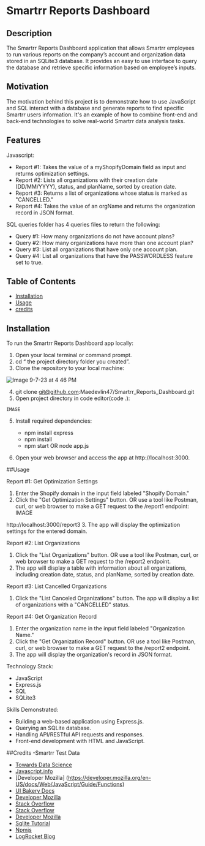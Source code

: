 # Smartrr Reports Dashboard

## Description

The Smartrr Reports Dashboard application that allows Smartrr employees to run various reports on the company’s account and organization data stored in an SQLite3 database. It provides an easy to use interface to query the database and retrieve specific information based on employee’s inputs.

## Motivation

The motivation behind this project is to demonstrate how to use JavaScript and SQL interact with a database and generate reports to find specific Smartrr users information. It's an example of how to combine front-end and back-end technologies to solve real-world Smartrr data analysis tasks.

## Features

Javascript:

- Report #1: Takes the value of a myShopifyDomain field as input and returns optimization settings.
- Report #2: Lists all organizations with their creation date (DD/MM/YYYY), status, and planName, sorted by creation date.
- Report #3: Returns a list of organizations whose status is marked as "CANCELLED."
- Report #4: Takes the value of an orgName and returns the organization record in JSON format.

SQL queries folder has 4 queries files to return the following: 

- Query #1: How many organizations do not have account plans?
- Query #2: How many organizations have more than one account plan?
- Query #3: List all organizations that have only one account plan.
- Query #4: List all organizations that have the PASSWORDLESS feature set to true.

## Table of Contents

- [Installation](#installation)
- [Usage](#usage)
- [credits](#credits)

## Installation

To run the Smartrr Reports Dashboard app locally:

  1. Open your local terminal or command prompt.
  2. cd “ the project directory folder you created”.
  3. Clone the repository to your local machine:

![Image 9-7-23 at 4 46 PM](https://github.com/Maedevlin47/Smartrr_Reports_Dashboard/assets/111152027/f97321f3-cb15-47f6-a46d-0235261893dd)


  4. git clone git@github.com:Maedevlin47/Smartrr_Reports_Dashboard.git
  3. Open project directory in code editor(code .):
            
    IMAGE

  5. Install required dependencies:
      - npm install express
      - npm install
      - npm start OR node app.js

  6. Open your web browser and access the app at http://localhost:3000.

##Usage

Report #1: Get Optimization Settings
1. Enter the Shopify domain in the input field labeled "Shopify Domain."
2. Click the "Get Optimization Settings" button. OR use a tool like Postman, curl, or web browser to make a GET request to the /report1 endpoint:
IMAGE
	
  http://localhost:3000/report3
3. The app will display the optimization settings for the entered domain.

Report #2: List Organizations
1. Click the "List Organizations" button. OR use a tool like Postman, curl, or web browser to make a GET request to the /report2 endpoint.
2. The app will display a table with  information about all organizations, including creation date, status, and planName, sorted by creation date. 

Report #3: List Cancelled Organizations
1. Click the "List Canceled Organizations" button. The app will display a list of organizations with a "CANCELLED" status.

Report #4: Get Organization Record
1. Enter the organization name in the input field labeled "Organization Name."
2. Click the "Get Organization Record" button. OR use a tool like Postman, curl, or web browser to make a GET request to the /report2 endpoint. 
3. The app will display the organization's record in JSON format.

Technology Stack:
- JavaScript
- Express.js
- SQL
- SQLite3

Skills Demonstrated:
- Building a web-based application using Express.js.
- Querying an SQLite database.
- Handling API/RESTful API requests and responses.
- Front-end development with HTML and JavaScript.

##Credits
-Smartrr Test Data
- [Towards Data Science](https://towardsdatascience.com/5-ways-to-query-your-relational-db-using-javascript-d5499711fc7d)
- [Javascript.info](https://javascript.info/function-basics )
- [Developer Mozilla] (https://developer.mozilla.org/en-US/docs/Web/JavaScript/Guide/Functions)
- [UI Bakery Docs](https://docs.uibakery.io/basics/sql-+-javascript )
- [Developer Mozilla]( https://developer.mozilla.org/en-US/docs/Learn/Server-side/Express_Nodejs/Introduction)
- [Stack Overflow](https://stackoverflow.com/questions/49840094/how-to-write-a-parameterized-sql-query-in-javascript)
- [Stack Overflow](https://stackoverflow.com/questions/7293615/run-sql-query-from-javascript)
- [Developer Mozilla](https://developer.mozilla.org/en-US/docs/Learn/JavaScript)
- [Sqlite Tutorial](https://www.sqlitetutorial.net/sqlite-nodejs/)
- [Npmjs](https://www.npmjs.com/package/sqlite3)
- [LogRocket Blog](https://blog.logrocket.com/detailed-look-basic-sqljs-features/)
